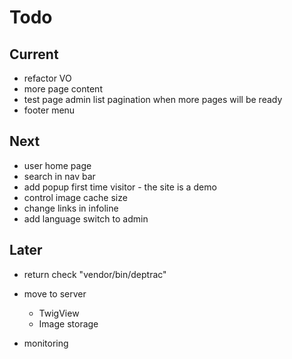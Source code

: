 # Todo

## Current

- refactor VO
- more page content
- test page admin list pagination when more pages will be ready
- footer menu

## Next

- user home page
- search in nav bar
- add popup first time visitor - the site is a demo
- control image cache size
- change links in infoline
- add language switch to admin

## Later

- return check "vendor/bin/deptrac"

- move to server
  - TwigView
  - Image storage

- monitoring
